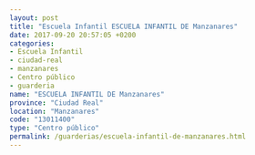 ```yaml
---
layout: post
title: "Escuela Infantil ESCUELA INFANTIL DE Manzanares"
date: 2017-09-20 20:57:05 +0200
categories:
- Escuela Infantil
- ciudad-real
- manzanares
- Centro público
- guarderia
name: "ESCUELA INFANTIL DE Manzanares"
province: "Ciudad Real"
location: "Manzanares"
code: "13011400"
type: "Centro público"
permalink: /guarderias/escuela-infantil-de-manzanares.html
---
```

